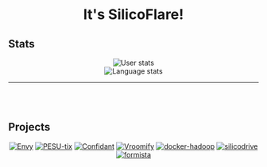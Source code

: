 <h1 align="center"\>It's SilicoFlare!</h1>

<!--- 🔭 I’m currently working on **[Pragma](https://github.com/pragmahq)**
- ✨ I specialize in **fullstack web development and CLI tools**  
- 🌱 I’m currently learning **Zig**  
- 💬 Ask me about **Webdev**  
- ⚡ Fun fact: I'm a great fan of **History and Geopolitics**!  

---
<br><br>


<table><tbody><tr><td><a href="https://octo-ring.com/"><img src="https://octo-ring.com/static/img/widget/top.png" width="99%" alt="Octo Ring logo" align="top"></a><br><a href="https://octo-ring.com/p/silicoflare/prev"><img src="https://octo-ring.com/static/img/widget/prev.png" width="33%" alt="previous" align="top" title="previous profile"></a><a href="https://octo-ring.com/p/silicoflare/random"><img src="https://octo-ring.com/static/img/widget/random.png" width="33%" alt="random" align="top" title="random profile"></a><a href="https://octo-ring.com/p/silicoflare/next"><img src="https://octo-ring.com/static/img/widget/next.png" width="33%" alt="next" align="top" title="next profile"></a><br><a href="https://octo-ring.com/"><img src="https://octo-ring.com/static/img/widget/bottom.png" width="99%" alt="check out other GitHub profiles in the Octo Ring" align="top"></a></td></tr></tbody></table> 
-->


## Stats
<p align="center">
  <img alt="User stats" src="https://github-readme-stats.vercel.app/api?username=silicoflare&show_icons=true&theme=transparent"><br>
  <img alt="Language stats" src="https://github-readme-stats.vercel.app/api/top-langs/?username=silicoflare&theme=transparent">
  <!--<img src="https://github-readme-streak-stats.herokuapp.com?user=silicoflare&theme=transparent&border_radius=5.1" alt="GitHub Streak" />-->
</p>

---
<br><br>

## Projects
<p align="center">
<!-- <a href="https://github.com/silicoflare/rapport"><img src="https://github-readme-stats.vercel.app/api/pin/?theme=transparent&show_owner=false&description_lines_count=2&username=silicoflare&repo=rapport" alt="Rapport" /></a> -->
<a href="https://github.com/silicoflare/envy"><img src="https://github-readme-stats.vercel.app/api/pin/?theme=transparent&show_owner=false&description_lines_count=2&username=silicoflare&repo=envy" alt="Envy" /></a>
<a href="https://github.com/silicoflare/pesu-tix"><img src="https://github-readme-stats.vercel.app/api/pin/?theme=transparent&show_owner=false&description_lines_count=2&username=silicoflare&repo=pesu-tix" alt="PESU-tix" /></a>
<a href="https://github.com/silicoflare/confidant"><img src="https://github-readme-stats.vercel.app/api/pin/?theme=transparent&show_owner=false&description_lines_count=2&username=silicoflare&repo=confidant" alt="Confidant" /></a>
<!-- <a href="https://github.com/silicoflare/safe-cli"><img src="https://github-readme-stats.vercel.app/api/pin/?theme=transparent&show_owner=false&description_lines_count=2&username=silicoflare&repo=safe-cli" alt="safe-cli" /></a> -->
<a href="https://github.com/Samprith002/vroomify"><img src="https://github-readme-stats.vercel.app/api/pin/?theme=transparent&show_owner=false&description_lines_count=2&username=Samprith002&repo=vroomify" alt="Vroomify" /></a>
<a href="https://github.com/silicoflare/docker-hadoop"><img src="https://github-readme-stats.vercel.app/api/pin/?theme=transparent&show_owner=false&description_lines_count=2&username=silicoflare&repo=docker-hadoop" alt="docker-hadoop" /></a>
<a href="https://github.com/silicoflare/silicodrive"><img src="https://github-readme-stats.vercel.app/api/pin/?theme=transparent&show_owner=false&description_lines_count=2&username=silicoflare&repo=silicodrive" alt="silicodrive" /></a>
<a href="https://github.com/silicoflare/formista"><img src="https://github-readme-stats.vercel.app/api/pin/?theme=transparent&show_owner=false&description_lines_count=2&username=silicoflare&repo=formista" alt="formista" /></a>
</p>

<!--
---
<br><br>

## Skills

### Web Development
<p align="center">
  <img alt="Static Badge" src="https://img.shields.io/badge/Next.js-black?style=for-the-badge&logo=nextdotjs&logoColor=white">
  <img alt="Static Badge" src="https://img.shields.io/badge/TailwindCSS-06B6D4?style=for-the-badge&logo=tailwindcss&logoColor=white">
  <img alt="Static Badge" src="https://img.shields.io/badge/Typescript-3178C6?style=for-the-badge&logo=typescript&logoColor=white">
  <img alt="Static Badge" src="https://img.shields.io/badge/Bun-red?style=for-the-badge&logo=bun&logoColor=white">
  <img alt="Static Badge" src="https://img.shields.io/badge/Vite-646CFF?style=for-the-badge&logo=vite&logoColor=white">
  <img alt="Static Badge" src="https://img.shields.io/badge/Fastify-black?style=for-the-badge&logo=fastify&logoColor=white">
  
</p>


### Programming Languages and Scripting
<p align="center">
  <img alt="Static Badge" src="https://img.shields.io/badge/Python-3776AB?style=for-the-badge&logo=python&logoColor=white"> 
  <img alt="Static Badge" src="https://img.shields.io/badge/Bash-4EAA25?style=for-the-badge&logo=gnubash&logoColor=white">
  <img alt="Static Badge" src="https://img.shields.io/badge/Dockerfile-2496ED?style=for-the-badge&logo=docker&logoColor=white">
  <img alt="Static Badge" src="https://img.shields.io/badge/C-A8B9CC?style=for-the-badge&logo=c&logoColor=white">
  <img alt="Static Badge" src="https://img.shields.io/badge/c%2B%2B-00599C?style=for-the-badge&logo=cplusplus&logoColor=white">
  <img alt="Static Badge" src="https://img.shields.io/badge/java-black?style=for-the-badge&logo=openjdk&logoColor=white">
  <img alt="Static Badge" src="https://img.shields.io/badge/Windows%20Batch-4D4D4D?style=for-the-badge&logo=windowsterminal&logoColor=white">
  <img alt="Static Badge" src="https://img.shields.io/badge/Rust-black?style=for-the-badge&logo=rust&logoColor=white">
  <img alt="Static Badge" src="https://img.shields.io/badge/R-276DC3?style=for-the-badge&logo=R">
</p>


### AI/ML and Data Science
<p align="center">
  <img alt="Static Badge" src="https://img.shields.io/badge/Google%20Colab-F9AB00?style=for-the-badge&logo=googlecolab&logoColor=white">
  <img alt="Static Badge" src="https://img.shields.io/badge/Jupyter-F37626?style=for-the-badge&logo=jupyter&logoColor=white">
  <img alt="Static Badge" src="https://img.shields.io/badge/SKLearn-F7931E?style=for-the-badge&logo=scikitlearn&logoColor=white">
  <img alt="Static Badge" src="https://img.shields.io/badge/NumPy-013243?style=for-the-badge&logo=numpy&logoColor=white">
  <img alt="Static Badge" src="https://img.shields.io/badge/pandas-150458?style=for-the-badge&logo=pandas&logoColor=white">
</p>

### Operating Systems
<p align="center">
  <img alt="Static Badge" src="https://img.shields.io/badge/Fedora-51A2DA?style=for-the-badge&logo=fedora&logoColor=white">
  <img alt="Static Badge" src="https://img.shields.io/badge/Ubuntu-E95420?style=for-the-badge&logo=ubuntu&logoColor=white">
  <img alt="Static Badge" src="https://img.shields.io/badge/Pop!__OS-48B9C7?style=for-the-badge&logo=popos&logoColor=white">
  <img alt="Static Badge" src="https://img.shields.io/badge/Kali_Linux-557C94?style=for-the-badge&logo=kalilinux&logoColor=white">
  <img alt="Static Badge" src="https://img.shields.io/badge/Windows-0078D4?style=for-the-badge&logo=windows&logoColor=white">
</p>

### Tools and Other Stuff
<p align="center">
  <img alt="Static Badge" src="https://img.shields.io/badge/VS%20Code-007ACC?style=for-the-badge&logo=visualstudiocode&logoColor=white">
  <img alt="Static Badge" src="https://img.shields.io/badge/Neovim-57A143?style=for-the-badge&logo=neovim&logoColor=white">
  <img alt="Static Badge" src="https://img.shields.io/badge/Markdown-black?style=for-the-badge&logo=markdown&logoColor=white">
  <img alt="Static Badge" src="https://img.shields.io/badge/Git-F05032?style=for-the-badge&logo=git&logoColor=white">
  <img alt="Static Badge" src="https://img.shields.io/badge/Obsidian-7C3AED?style=for-the-badge&logo=obsidian&logoColor=white">
  <img alt="Static Badge" src="https://img.shields.io/badge/Docker-2496ED?style=for-the-badge&logo=docker&logoColor=white">
  <img alt="Static Badge" src="https://img.shields.io/badge/MongoDB-47A248?style=for-the-badge&logo=mongodb&logoColor=white">
  <img alt="Static Badge" src="https://img.shields.io/badge/Insomnia-4000BF?style=for-the-badge&logo=insomnia&logoColor=white">
  <img alt="Static Badge" src="https://img.shields.io/badge/Postman-FF6C37?style=for-the-badge&logo=postman&logoColor=white">
</p>
-->

